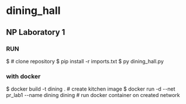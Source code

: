 # dining_hall

## NP Laboratory 1

### RUN

$ # clone repository
$ pip install -r imports.txt 
$ py dining_hall.py 

### with docker

$ docker build -t dining . # create kitchen image
$ docker run -d --net pr_lab1 --name dining dining # run docker container on created network
